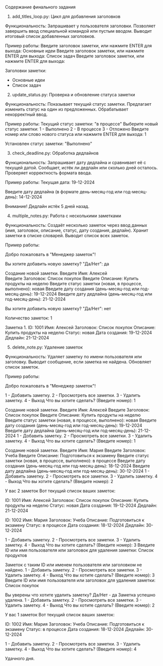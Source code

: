 Содержание финального задания

1. add_titles_loop.py: Цикл для добавления заголовков

Функциональность:
Запрашивает у пользователя заголовки.
Позволяет завершить ввод специальной командой или пустым вводом.
Выводит итоговый список добавленных заголовков.

Пример работы:
Введите заголовок заметки, или нажмите ENTER для выхода:  Основные идеи
Введите заголовок заметки, или нажмите ENTER для выхода:  Список задач
Введите заголовок заметки, или нажмите ENTER для выхода: 


Заголовки заметки:
- Основные идеи
- Список задач


2. update_status.py: Проверка и обновление статуса заметки

Функциональность:
Показывает текущий статус заметки.
Предлагает изменить статус на один из предложенных.
Обрабатывает некорректный ввод.

Пример работы:
Текущий статус заметки: "в процессе"
Выберите новый статус заметки:
1 - Выполнено
2 - В процессе
3 - Отложено
Введите номер или слово нового статуса или нажмите ENTER для выхода: 1

Установлен статус заметки: "Выполнено"


3. check_deadline.py: Обработка дедлайнов

Функциональность:
Запрашивает дату дедлайна и сравнивает её с текущей датой.
Сообщает, истёк ли дедлайн или сколько дней осталось.
Проверяет корректность формата ввода.

Пример работы:
Текущая дата: 19-12-2024

Введите дату дедлайна (в формате день-месяц-год или год-месяц-день): 14-12-2024

Внимание! Дедлайн истёк 5 дней назад.


4. multiple_notes.py: Работа с несколькими заметками

Функциональность:
Создаёт несколько заметок через ввод данных (имя, заголовок, описание, статус, дату создания, дедлайн).
Хранит заметки в списке словарей.
Выводит список всех заметок.

Пример работы:

Добро пожаловать в "Менеджер заметок"!

Вы хотите добавить новую заметку? "Да/Нет": да

Создание новой заметки.
Введите Имя: Алексей        
Введите Заголовок: Список покупок
Введите Описание: Купить продукты на неделю
Введите статус заметки (новая, в процессе, выполнено): новая
Введите дату создания (день-месяц-год или год-месяц-день): 19-12-2024
Введите дату дедлайна (день-месяц-год или год-месяц-день): 21-12-2024

Вы хотите добавить новую заметку? "Да/Нет": нет

Количество заметок: 1

Заметка 1.
ID: 1001
Имя: Алексей
Заголовок: Список покупок
Описание: Купить продукты на неделю
Статус: новая
Дата создания: 19-12-2024
Дедлайн: 21-12-2024


5. delete_note.py: Удаление заметок

Функциональность:
Удаляет заметку по имени пользователя или заголовку.
Выводит сообщение, если заметка не найдена.
Обновляет список заметок.

Пример работы:

Добро пожаловать в "Менеджер заметок"!

1 - Добавить заметку.
2 - Просмотреть все заметки.
3 - Удалить заметку.
4 - Выход
Что вы хотите сделать? (Введите номер): 1

Создание новой заметки.
Введите Имя: Алексей
Введите Заголовок: Список покупок
Введите Описание: Купить продукты на неделю
Введите статус заметки (новая, в процессе, выполнено): новая
Введите дату создания (день-месяц-год или год-месяц-день): 19-12-2024
Введите дату дедлайна (день-месяц-год или год-месяц-день): 21-12-2024
1 - Добавить заметку.
2 - Просмотреть все заметки.
3 - Удалить заметку.
4 - Выход
Что вы хотите сделать? (Введите номер): 1

Создание новой заметки.
Введите Имя: Мария
Введите Заголовок: Учеба
Введите Описание: Подготовиться к экзамену
Введите статус заметки (новая, в процессе, выполнено): в процессе
Введите дату создания (день-месяц-год или год-месяц-день): 18-12-2024
Введите дату дедлайна (день-месяц-год или год-месяц-день): 30-12-2024
1 - Добавить заметку.
2 - Просмотреть все заметки.
3 - Удалить заметку.
4 - Выход
Что вы хотите сделать? (Введите номер): 2

У вас 2 заметок
Вот текущий список ваших заметок:

ID: 1001
Имя: Алексей
Заголовок: Список покупок
Описание: Купить продукты на неделю
Статус: новая
Дата создания: 19-12-2024
Дедлайн: 21-12-2024

ID: 1002
Имя: Мария
Заголовок: Учеба
Описание: Подготовиться к экзамену
Статус: в процессе
Дата создания: 18-12-2024
Дедлайн: 30-12-2024

1 - Добавить заметку.
2 - Просмотреть все заметки.
3 - Удалить заметку.
4 - Выход
Что вы хотите сделать? (Введите номер): 3
Введите ID или имя пользователя или заголовок для удаления заметки: Список продуктов


Заметок с таким ID или именем пользователя или заголовком не найдено.
1 - Добавить заметку.
2 - Просмотреть все заметки.
3 - Удалить заметку.
4 - Выход
Что вы хотите сделать? (Введите номер): 3
Введите ID или имя пользователя или заголовок для удаления заметки: Список покупок


Вы уверены что хотите удалить заметку? Да/Нет - да
Заметка успешно удалена.
1 - Добавить заметку.
2 - Просмотреть все заметки.
3 - Удалить заметку.
4 - Выход
Что вы хотите сделать? (Введите номер): 2

У вас 1 заметок
Вот текущий список ваших заметок:

ID: 1002
Имя: Мария
Заголовок: Учеба
Описание: Подготовиться к экзамену
Статус: в процессе
Дата создания: 18-12-2024
Дедлайн: 30-12-2024

1 - Добавить заметку.
2 - Просмотреть все заметки.
3 - Удалить заметку.
4 - Выход
Что вы хотите сделать? (Введите номер): 4

Удачного дня.
